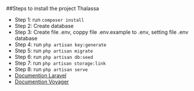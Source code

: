##Steps to install the project Thalassa

- Step 1: run `composer install`
- Step 2: Create database
- Step 3: Create file .env, coppy file .env.example to .env, setting file .env database
- Step 4: run `php artisan key:generate`
- Step 5: run `php artisan migrate`
- Step 6: run `php artisan db:seed`
- Step 7: run `php artisan storage:link`
- Step 8: run `php artisan serve`
- [Documention Laravel](https://laravel.com/docs/6.x)
- [Documention Voyager](https://voyager-docs.devdojo.com/)
